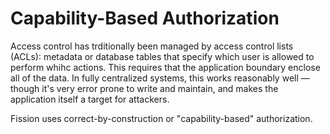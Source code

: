 # Capability-Based Authorization

Access control has trditionally been managed by access control lists \(ACLs\): metadata or database tables that specify which user is allowed to perform whihc actions. This requires that the application boundary enclose all of the data. In fully centralized systems, this works reasonably well — though it's very error prone to write and maintain, and makes the application itself a target for attackers.

Fission uses correct-by-construction or "capability-based" authorization.

